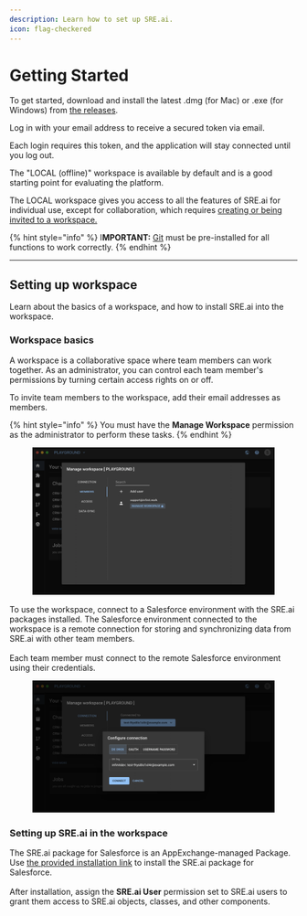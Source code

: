 ```yaml
---
description: Learn how to set up SRE.ai.
icon: flag-checkered
---
```


# Getting Started

To get started, download and install the latest .dmg (for Mac) or .exe (for Windows) from [the releases](https://github.com/support-infinit/infinit-desktop/releases).

Log in with your email address to receive a secured token via email.

Each login requires this token, and the application will stay connected until you log out.

The "LOCAL (offline)" workspace is available by default and is a good starting point for evaluating the platform.

The LOCAL workspace gives you access to all the features of SRE.ai for individual use, except for collaboration, which requires [creating or being invited to a workspace.](quickstart.md#setting-up-workspace)

{% hint style="info" %}
I**MPORTANT:** [Git](https://git-scm.com/downloads) must be pre-installed for all functions to work correctly.
{% endhint %}

***

## Setting up workspace

Learn about the basics of a workspace, and how to install SRE.ai into the workspace.

### Workspace basics

A workspace is a collaborative space where team members can work together. As an administrator, you can control each team member's permissions by turning certain access rights on or off.

To invite team members to the workspace, add their email addresses as members.

{% hint style="info" %}
You must have the **Manage Workspace** permission as the administrator to perform these tasks.
{% endhint %}

<figure><img src=".gitbook/assets/image (16).png" alt=""><figcaption></figcaption></figure>

To use the workspace, connect to a Salesforce environment with the SRE.ai packages installed. The Salesforce environment connected to the workspace is a remote connection for storing and synchronizing data from SRE.ai with other team members.\
\
Each team member must connect to the remote Salesforce environment using their credentials.

<figure><img src=".gitbook/assets/image (17).png" alt=""><figcaption></figcaption></figure>

### Setting up SRE.ai in the workspace

The SRE.ai package for Salesforce is an AppExchange-managed Package. Use [the provided installation link](https://login.salesforce.com/packaging/installPackage.apexp?p0=04tHr000001WlGqIAK) to install the SRE.ai package for Salesforce.\
\
After installation, assign the **SRE.ai User** permission set to SRE.ai users to grant them access to SRE.ai objects, classes, and other components.

